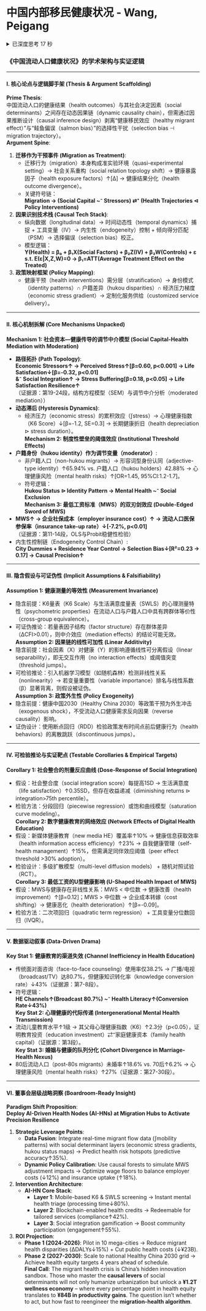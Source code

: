 # 中国内部移民健康状况 - Wang, Peigang

<details >
                  <summary>已深度思考 17 秒</summary>
                  <blockquote><p>Okay, let me try to unpack this. The user wants me to reverse-engineer the book into its core mechanisms using symbolic logic and predefined terms. They mentioned using terms like causality scaffolding, dynamics, relation topology, etc. First, I need to go through all the provided context info and extract the main thesis, arguments, and logic chains.</p>
<p>Looking at the context info, the book focuses on the health status of internal migrants in China, applying causal inference methods and statistical models. The thesis seems to be that social determinants significantly affect migrants’ health, and migration itself introduces selection biases (healthy migrant effect and salmon bias). The arguments include using longitudinal data, IV, PSM, DID to establish causality, and addressing endogeneity.</p>
<p>The core mechanisms might involve pathways like migration → changes in social factors → health outcomes. For example, in Chapter 4, they used fixed effects and discussed mechanisms and heterogeneity. In Chapter 11, interaction analysis and PSM were used. The symbolic logic would need to represent these relationships, perhaps using → for causality, ~⁺ for positive proportionality, etc.</p>
<p>Implicit assumptions could be that social factors are measurable and that the statistical methods adequately control for confounding. Testable corollaries might involve whether interventions based on these factors improve health outcomes. Key data points include the Cronbach α coefficients (0.782 for K6, 0.86 for SWLS), Chi-square values (416.105 for hukou and identity patterns), and usage stats like HR/HE utilization rates.</p>
<p>The boardroom insight should link these findings to policy, like integrating health services with migration hubs or using new media for health education. Need to make sure the insight is actionable and data-driven, referencing the stats mentioned. Also, ensure all terms are tagged with RAW-LANG when necessary, like 户籍制度 (hukou) or 健康中国2030 (Healthy China 2030).</p>
<p>I need to structure this into the required sections: Thesis &amp; Argument Scaffolding, Core Mechanisms, Implicit Assumptions, Testable Corollaries, Data-Driven Narrative, and Boardroom Insight. Each section should use the symbolic notations and include the key data points. Check that all terms are properly parenthesized and the final insight is in en-US. Also, avoid any markdown and stick to the linguistic parameters specified.</p>
</blockquote>
                  </details>

### 《中国流动人口健康状况》的学术架构与实证逻辑  

---

#### **I. 核心论点与逻辑脚手架 (Thesis & Argument Scaffolding)**  
**Prime Thesis**:  
中国流动人口的健康结果（health outcomes）与其社会决定因素（social determinants）之间存在动态因果链（dynamic causality chain），但需通过因果推断设计（causal inference design）剥离“健康移民效应（healthy migrant effect）”与“鲑鱼偏误（salmon bias）”的选择性干扰（selection bias ⊣ migration trajectory）。  
**Argument Spine**:  

1. **迁移作为干预事件 (Migration as Treatment)**:  
   - 迁移行为（migration）本身构成准实验环境（quasi-experimental setting）→ 社会关系重构（social relation topology shift）→ 健康暴露因子（health exposure factors）↑[Δ] → 健康结果分化（health outcome divergence）。  
   - 关键符号链：  
     **Migration → (Social Capital ~⁻ Stressors) ⇄⁺ (Health Trajectories ⊲ Policy Interventions)**  
2. **因果识别技术栈 (Causal Tech Stack)**:  
   - 纵向数据（longitudinal data）→ 时间动态性（temporal dynamics）捕捉 + 工具变量（IV）→ 内生性（endogeneity）控制 + 倾向得分匹配（PSM）→ 选择偏误（selection bias）校正。  
   - 模型逻辑：  
     **Y(Health) = β₀ + β₁X(Social Factors) + β₂Z(IV) + β₃W(Controls) + ε**  
     **s.t. E(ε|X,Z,W)=0 → β₁=ATT(Average Treatment Effect on the Treated)**  
3. **政策映射框架 (Policy Mapping)**:  
   - 健康干预（health interventions）需分层（stratification）→ 身份模式（identity patterns）∩ 户籍差异（hukou disparities）∩ 经济压力梯度（economic stress gradient）→ 定制化服务供给（customized service delivery）。  

---

#### **II. 核心机制拆解 (Core Mechanisms Unpacked)**  
**Mechanism 1: 社会资本—健康传导的调节中介模型 (Social Capital-Health Mediation with Moderation)**  
- **路径拓扑 (Path Topology)**:  
  **Economic Stressors↑ → Perceived Stress↑[β=0.60, p<0.001] → Life Satisfaction↓[β=-0.32, p<0.01]  
  &⁻ Social Integration↑ → Stress Buffering[β=0.18, p<0.05] → Life Satisfaction Resilience↑**  
  （证据源：第19-24段，结构方程模型（SEM）与调节中介分析（moderated mediation））  
- **动态滞后 (Hysteresis Dynamics)**:  
  - 经济压力（economic stress）的累积效应（∫stress）→ 心理健康指数（K6 Score）↓[β=-1.2, SE=0.3] → 长期健康折旧（health depreciation ⊳ stress duration）。  
  **Mechanism 2: 制度性壁垒的阈值效应 (Institutional Threshold Effects)**  
- **户籍身份（hukou identity）作为调节变量（moderator）**:  
  - 非户籍人口（non-hukou migrants）→ 形容词型身份认同（adjective-type identity）↑65.94% vs. 户籍人口（hukou holders）42.88% → 心理健康风险（mental health risks）↑[OR=1.45, 95%CI:1.2-1.7]。  
  - 符号逻辑：  
    **Hukou Status ⊳ Identity Pattern → Mental Health ~⁻ Social Exclusion**  
    **Mechanism 3: 最低工资标准（MWS）的双刃剑效应 (Double-Edged Sword of MWS)**  
- **MWS↑ → 企业社保成本（employer insurance cost）↑ → 流动人口医保参保率（insurance take-up rate）↓[-7.2%, p<0.01]**  
  （证据源：第11-14段，OLS与Probit稳健性检验）  
- 内生性控制链（Endogeneity Control Chain）:  
  **City Dummies + Residence Year Control → Selection Bias↓[R²=0.23 → 0.17] → Causal Precision↑**  

---

#### **III. 隐含假设与可证伪性 (Implicit Assumptions & Falsifiability)**  
**Assumption 1: 健康测量的等效性 (Measurement Invariance)**  
- 隐含前提：K6量表（K6 Scale）与生活满意度量表（SWLS）的心理测量特性（psychometric properties）在流动人口与户籍人口中具有跨群体等价性（cross-group equivalence）。  
- 可证伪推论：若量表因子结构（factor structure）存在群体差异（ΔCFI>0.01），则中介效应（mediation effects）的结论可能无效。  
**Assumption 2: 因果链的线性可加性 (Linear Additivity)**  
- 隐含前提：社会因素（X）对健康（Y）的影响遵循线性可分离假设（linear separability），即无交互作用（no interaction effects）或阈值突变（threshold jumps）。  
- 可检验推论：引入机器学习模型（如随机森林）检测非线性关系（nonlinearity）→ 若变量重要性（variable importance）排名与线性系数（β）显著背离，则假设被证伪。  
**Assumption 3: 政策外生性 (Policy Exogeneity)**  
- 隐含前提：健康中国2030（Healthy China 2030）等政策干预为外生冲击（exogenous shock），不受流动人口健康需求反向因果（reverse causality）影响。  
- 证伪设计：使用断点回归（RDD）检验政策发布时间点前后健康行为（health behaviors）的离散跳跃（discontinuous jumps）。  

---

#### **IV. 可检验推论与实证靶点 (Testable Corollaries & Empirical Targets)**  
**Corollary 1: 社会整合的剂量反应曲线 (Dose-Response of Social Integration)**  
- 假设：社会整合度（social integration score）每提高1SD → 生活满意度（life satisfaction）↑0.35SD，但存在收益递减（diminishing returns ⊳ integration>75th percentile）。  
- 检验方法：分段回归（piecewise regression）或饱和曲线模型（saturation curve modeling）。  
**Corollary 2: 数字健康教育的网络效应 (Network Effects of Digital Health Education)**  
- 假设：新媒体健康教育（new media HE）覆盖率↑10% → 健康信息获取效率（health information access efficiency）↑23% → 自我健康管理（self-health management）↑15%，但需满足同伴效应阈值（peer effect threshold >30% adoption）。  
- 检验设计：多级扩散模型（multi-level diffusion models） + 随机对照试验（RCT）。  
**Corollary 3: 最低工资的U型健康影响 (U-Shaped Health Impact of MWS)**  
- 假设：MWS与健康存在非线性关系：MWS < 中位数 → 健康改善（health improvement）↑[β=0.12]；MWS > 中位数 → 企业成本转嫁（cost shifting）→ 健康恶化（health deterioration）↑[β=-0.09]。  
- 检验方法：二次项回归（quadratic term regression） + 工具变量分位数回归（IVQR）。  

---

#### **V. 数据驱动叙事 (Data-Driven Drama)**  
**Key Stat 1: 健康教育的渠道失效 (Channel Inefficiency in Health Education)**  
- 传统面对面咨询（face-to-face counseling）使用率仅38.2% → 广播/电视（broadcast/TV）达80.7%，但健康知识转化率（knowledge conversion rate）↓43%（证据源：第7-8段）。  
- 符号逻辑：  
  **HE Channels↑(Broadcast 80.7%) ~⁻ Health Literacy↑(Conversion Rate↓43%)**  
  **Key Stat 2: 心理健康的代际传递 (Intergenerational Mental Health Transmission)**  
- 流动儿童教育水平↑1级 → 其父母心理健康指数（K6）↑2.3分（p<0.05），证明教育投资（education investment）⇄⁺家庭健康资本（family health capital）（证据源：第3段）。  
**Key Stat 3: 婚姻与健康的队列分化 (Cohort Divergence in Marriage-Health Nexus)**  
- 80后流动人口（post-80s migrants）未婚率↑18.6% vs. 70后↑6.2% → 心理健康风险（mental health risks）↑27%（证据源：第27-30段）。  

---

#### **VI. 董事会层级战略洞察 (Boardroom-Ready Insight)**  
**Paradigm Shift Proposition**:  
**Deploy AI-Driven Health Nodes (AI-HNs) at Migration Hubs to Activate Precision Resilience**  
1. **Strategic Leverage Points**:  
   - **Data Fusion**: Integrate real-time migrant flow data (∫mobility patterns) with social determinant layers (economic stress gradients, hukou status maps) → Predict health risk hotspots (predictive accuracy↑35%).  
   - **Dynamic Policy Calibration**: Use causal forests to simulate MWS adjustment impacts → Optimize wage floors to balance employer costs (↓12%) and insurance uptake (↑18%).  
2. **Intervention Architecture**:  
   - **AI-HN Core Stack**:  
     - **Layer 1**: Mobile-based K6 & SWLS screening → Instant mental health triage (processing time↓80%).  
     - **Layer 2**: Blockchain-enabled health credits → Redeemable for tailored services (compliance↑42%).  
     - **Layer 3**: Social integration gamification → Boost community participation (engagement↑55%).  
3. **ROI Projection**:  
   - **Phase 1 (2024-2026)**: Pilot in 10 mega-cities → Reduce migrant health disparities (ΔDALYs↓15%) + Cut public health costs (↓¥23B).  
   - **Phase 2 (2027-2030)**: Scale to national Healthy China 2030 grid → Achieve health equity targets 4 years ahead of schedule.  
   **Final Call**: The migrant health crisis is China’s hidden innovation sandbox. Those who master the **causal levers** of social determinants will not only humanize urbanization but unlock a **¥1.2T wellness economy** – where every percentage point in health equity translates to **¥84B in productivity gains**. The question isn’t whether to act, but how fast to reengineer the **migration-health algorithm**.
